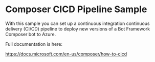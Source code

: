# Composer CICD Pipeline Sample

With this sample you can set up a continuous integration continuous delivery (CI/CD) pipeline to deploy new versions of a Bot Framework Composer bot to Azure.

Full documentation is here:

https://docs.microsoft.com/en-us/composer/how-to-cicd